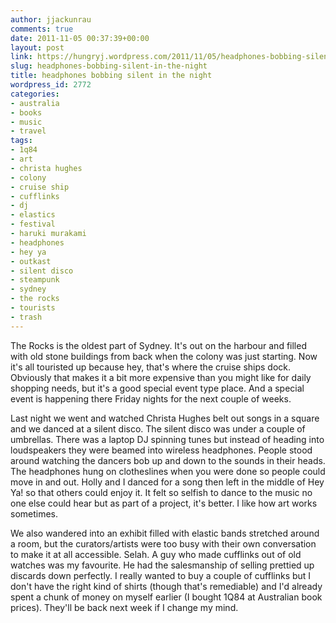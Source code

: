 ```yaml
---
author: jjackunrau
comments: true
date: 2011-11-05 00:37:39+00:00
layout: post
link: https://hungryj.wordpress.com/2011/11/05/headphones-bobbing-silent-in-the-night/
slug: headphones-bobbing-silent-in-the-night
title: headphones bobbing silent in the night
wordpress_id: 2772
categories:
- australia
- books
- music
- travel
tags:
- 1q84
- art
- christa hughes
- colony
- cruise ship
- cufflinks
- dj
- elastics
- festival
- haruki murakami
- headphones
- hey ya
- outkast
- silent disco
- steampunk
- sydney
- the rocks
- tourists
- trash
---
```


The Rocks is the oldest part of Sydney. It's out on the harbour and filled with old stone buildings from back when the colony was just starting. Now it's all touristed up because hey, that's where the cruise ships dock. Obviously that makes it a bit more expensive than you might like for daily shopping needs, but it's a good special event type place. And a special event is happening there Friday nights for the next couple of weeks.

Last night we went and watched Christa Hughes belt out songs in a square and we danced at a silent disco. The silent disco was under a couple of umbrellas. There was a laptop DJ spinning tunes but instead of heading into loudspeakers they were beamed into wireless headphones. People stood around watching the dancers bob up and down to the sounds in their heads. The headphones hung on clotheslines when you were done so people could move in and out. Holly and I danced for a song then left in the middle of Hey Ya! so that others could enjoy it. It felt so selfish to dance to the music no one else could hear but as part of a project, it's better. I like how art works sometimes.

We also wandered into an exhibit filled with elastic bands stretched around a room, but the curators/artists were too busy with their own conversation to make it at all accessible. Selah. A guy who made cufflinks out of old watches was my favourite. He had the salesmanship of selling prettied up discards down perfectly. I really wanted to buy a couple of cufflinks but I don't have the right kind of shirts (though that's remediable) and I'd already spent a chunk of money on myself earlier (I bought 1Q84 at Australian book prices). They'll be back next week if I change my mind.
